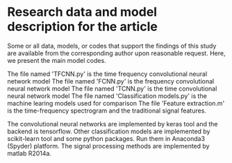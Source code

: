 # Research data and model description for the article
Some or all data, models, or codes that support the findings of this study are available from the corresponding author upon reasonable request. Here, we present the main model codes.

The file named 'TFCNN.py' is the time frequency convolutional neural network model
The file named 'FCNN.py' is the frequency convolutional neural network model
The file named 'TCNN.py' is the time convolutional neural network model
The file named 'Classification models.py' is the machine learing models used for comparison
The file 'Feature extraction.m' is the time-frequency spectrogram and the traditional signal features. 

The convolutional neural networks are implemented by keras tool and the backend is tensorflow. Other classification models are implemented by scikit-learn tool and some python packages. Run them in Anaconda3 (Spyder) platform. The signal processing methods are implemented by matlab R2014a.
